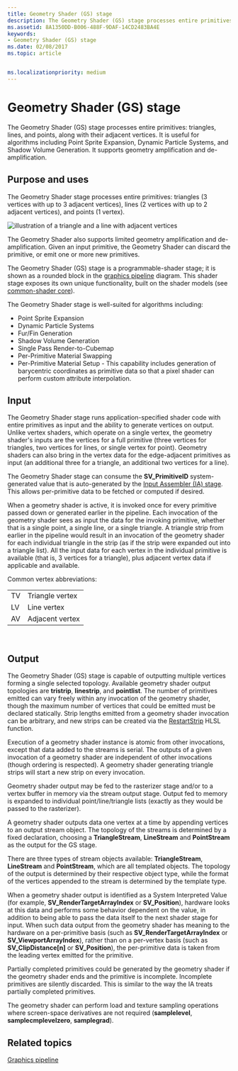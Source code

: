```yaml
---
title: Geometry Shader (GS) stage
description: The Geometry Shader (GS) stage processes entire primitives triangles, lines, and points, along with their adjacent vertices.
ms.assetid: 8A1350DD-B006-488F-9DAF-14CD2483BA4E
keywords:
- Geometry Shader (GS) stage
ms.date: 02/08/2017
ms.topic: article


ms.localizationpriority: medium
---
```

# Geometry Shader (GS) stage


The Geometry Shader (GS) stage processes entire primitives: triangles, lines, and points, along with their adjacent vertices. It is useful for algorithms including Point Sprite Expansion, Dynamic Particle Systems, and Shadow Volume Generation. It supports geometry amplification and de-amplification.

## <span id="Purpose_and_uses"></span><span id="purpose_and_uses"></span><span id="PURPOSE_AND_USES"></span>Purpose and uses


The Geometry Shader stage processes entire primitives: triangles (3 vertices with up to 3 adjacent vertices), lines (2 vertices with up to 2 adjacent vertices), and points (1 vertex).

![illustration of a triangle and a line with adjacent vertices](images/d3d10-gs.png)

The Geometry Shader also supports limited geometry amplification and de-amplification. Given an input primitive, the Geometry Shader can discard the primitive, or emit one or more new primitives.

The Geometry Shader (GS) stage is a programmable-shader stage; it is shown as a rounded block in the [graphics pipeline](graphics-pipeline.md) diagram. This shader stage exposes its own unique functionality, built on the shader models (see [common-shader core](https://msdn.microsoft.com/library/windows/desktop/bb509580)).

The Geometry Shader stage is well-suited for algorithms including:

-   Point Sprite Expansion
-   Dynamic Particle Systems
-   Fur/Fin Generation
-   Shadow Volume Generation
-   Single Pass Render-to-Cubemap
-   Per-Primitive Material Swapping
-   Per-Primitive Material Setup - This capability includes generation of barycentric coordinates as primitive data so that a pixel shader can perform custom attribute interpolation.

## <span id="Input"></span><span id="input"></span><span id="INPUT"></span>Input


The Geometry Shader stage runs application-specified shader code with entire primitives as input and the ability to generate vertices on output. Unlike vertex shaders, which operate on a single vertex, the geometry shader's inputs are the vertices for a full primitive (three vertices for triangles, two vertices for lines, or single vertex for point). Geometry shaders can also bring in the vertex data for the edge-adjacent primitives as input (an additional three for a triangle, an additional two vertices for a line).

The Geometry Shader stage can consume the **SV\_PrimitiveID** system-generated value that is auto-generated by the [Input Assembler (IA) stage](input-assembler-stage--ia-.md). This allows per-primitive data to be fetched or computed if desired.

When a geometry shader is active, it is invoked once for every primitive passed down or generated earlier in the pipeline. Each invocation of the geometry shader sees as input the data for the invoking primitive, whether that is a single point, a single line, or a single triangle. A triangle strip from earlier in the pipeline would result in an invocation of the geometry shader for each individual triangle in the strip (as if the strip were expanded out into a triangle list). All the input data for each vertex in the individual primitive is available (that is, 3 vertices for a triangle), plus adjacent vertex data if applicable and available.

Common vertex abbreviations:

|     |                 |
|-----|-----------------|
| TV  | Triangle vertex |
| LV  | Line vertex     |
| AV  | Adjacent vertex |

 

## <span id="Output"></span><span id="output"></span><span id="OUTPUT"></span>Output


The Geometry Shader (GS) stage is capable of outputting multiple vertices forming a single selected topology. Available geometry shader output topologies are **tristrip**, **linestrip**, and **pointlist**. The number of primitives emitted can vary freely within any invocation of the geometry shader, though the maximum number of vertices that could be emitted must be declared statically. Strip lengths emitted from a geometry shader invocation can be arbitrary, and new strips can be created via the [RestartStrip](https://msdn.microsoft.com/library/windows/desktop/bb509660) HLSL function.

Execution of a geometry shader instance is atomic from other invocations, except that data added to the streams is serial. The outputs of a given invocation of a geometry shader are independent of other invocations (though ordering is respected). A geometry shader generating triangle strips will start a new strip on every invocation.

Geometry shader output may be fed to the rasterizer stage and/or to a vertex buffer in memory via the stream output stage. Output fed to memory is expanded to individual point/line/triangle lists (exactly as they would be passed to the rasterizer).

A geometry shader outputs data one vertex at a time by appending vertices to an output stream object. The topology of the streams is determined by a fixed declaration, choosing a **TriangleStream**, **LineStream** and **PointStream** as the output for the GS stage.

There are three types of stream objects available: **TriangleStream**, **LineStream** and **PointStream**, which are all templated objects. The topology of the output is determined by their respective object type, while the format of the vertices appended to the stream is determined by the template type.

When a geometry shader output is identified as a System Interpreted Value (for example, **SV\_RenderTargetArrayIndex** or **SV\_Position**), hardware looks at this data and performs some behavior dependent on the value, in addition to being able to pass the data itself to the next shader stage for input. When such data output from the geometry shader has meaning to the hardware on a per-primitive basis (such as **SV\_RenderTargetArrayIndex** or **SV\_ViewportArrayIndex**), rather than on a per-vertex basis (such as **SV\_ClipDistance\[n\]** or **SV\_Position**), the per-primitive data is taken from the leading vertex emitted for the primitive.

Partially completed primitives could be generated by the geometry shader if the geometry shader ends and the primitive is incomplete. Incomplete primitives are silently discarded. This is similar to the way the IA treats partially completed primitives.

The geometry shader can perform load and texture sampling operations where screen-space derivatives are not required (**samplelevel**, **samplecmplevelzero**, **samplegrad**).

## <span id="related-topics"></span>Related topics


[Graphics pipeline](graphics-pipeline.md)

 

 




